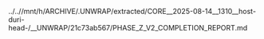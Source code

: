 ../..//mnt/h/ARCHIVE/.UNWRAP/extracted/CORE__2025-08-14__1310__host-duri-head-/__UNWRAP/21c73ab567/PHASE_Z_V2_COMPLETION_REPORT.md